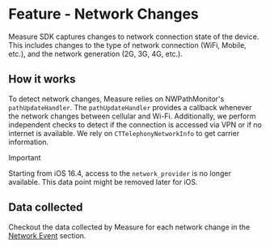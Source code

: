 # Feature - Network Changes

Measure SDK captures changes to network connection state of the device. This includes changes to the type of network connection (WiFi, Mobile, etc.), and the network generation (2G, 3G, 4G, etc.).

## How it works

To detect network changes, Measure relies on NWPathMonitor's `pathUpdateHandler`. The `pathUpdateHandler` provides a callback whenever the network changes between cellular and Wi-Fi. Additionally, we perform independent checks to detect if the connection is accessed via VPN or if no internet is available. We rely on `CTTelephonyNetworkInfo` to get carrier information.

> [!IMPORTANT]  
> Starting from iOS 16.4, access to the `network_provider` is no longer available. This data point might be removed later for iOS.

## Data collected

Checkout the data collected by Measure for each network change in the [Network Event](../../api/sdk/README.md#network_change) section.